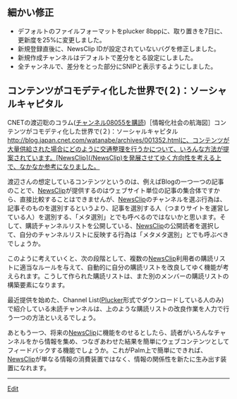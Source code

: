 ---
---
## 細かい修正
* デフォルトのファイルフォーマットをplucker 8bppに、取り置きを7日に、更新度を25%に変更しました。
* 新規登録直後に、NewsClip IDが設定されていないバグを修正しました。
* 新規作成チャンネルはデフォルトで差分をとる設定にしました。
* 全チャンネルで、差分をとった部分にSNIPと表示するようにしました。
## コンテンツがコモデティ化した世界で(２)：ソーシャルキャピタル
CNETの渡辺聡のコラム([チャンネル08055を購読](newsclip:+08055))［情報化社会の航海図］コンテンツがコモデティ化した世界で(２)：ソーシャルキャピタル http://blog.japan.cnet.com/watanabe/archives/001352.htmlに、コンテンツが大量供給された場合にどのように交通整理を行うかについて、いろんな方法が提案されています。[NewsClip](/NewsClip)を発展させてゆく方向性を考える上で、なかなか参考になりました。

渡辺さんの想定しているコンテンツというのは、例えばBlogの一つ一つの記事のことで、[NewsClip](/NewsClip)が提供するのはウェブサイト単位の記事の集合体ですから、直接比較することはできませんが、[NewsClip](/NewsClip)のチャンネルを選ぶ行為は、記事そのものを選別するというより、記事を選別する人（つまりサイトを運営している人）を選別する、「メタ選別」とでも呼べるのではないかと思います。そして、購読チャンネルリストを公開している、[NewsClip](/NewsClip)の公開読者を選択して、自分のチャンネルリストに反映する行為は「メタメタ選別」とでも呼ぶべきでしょうか。

このように考えていくと、次の段階として、複数の[NewsClip](/NewsClip)利用者の購読リストに適当なルールを与えて、自動的に自分の購読リストを改良してゆく機能が考えられます。こうして作られた購読リストは、また別のメンバーの購読リストの構築要素になります。

最近提供を始めた、Channel List([Plucker](/Plucker)形式でダウンロードしている人のみ)で紹介している未読チャンネルは、上のような購読リストの改良作業を人力で行う一つの方法といえるでしょう。

あともう一つ、将来の[NewsClip](/NewsClip)に機能をのせるとしたら、読者がいろんなチャンネルをから情報を集め、つなぎあわせた結果を簡単にウェブコンテンツとしてフィードバックする機能でしょうか。これがPalm上で簡単にできれば、[NewsClip](/NewsClip)が単なる情報の消費装置ではなく、情報の関係性を新たに生み出す装置になれます。

<!--  -->




----
[Edit](https://github.com/vitroid/vitroid.github.io/edit/master/MD/NewsClip_2004-7-4.md)
